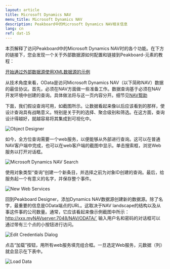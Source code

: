 ```yaml
---
layout: article
title: Microsoft Dynamics NAV
menu_title: Microsoft Dynamics NAV
description: Peakboard中的Microsoft Dynamics NAV相关信息
lang: cn
ref: dat-15
---
```


本页解释了访问Peakboard中的Microsoft Dynamics NAV时的各个功能。在下方的链接下，您会发现一个关于外部数据源如何配置和链接到Peakboard-元素的教程：

[开始通过外部数据源使用XML数据源的示例](/tutorials/03-en-xml-data.html)

从技术角度来看，OData是访问Microsoft Dynamics NAV（以下简称NAV）数据的最佳协议。首先，必须在NAV方面做一些准备工作。数据查询基于必须在NAV开发环境中创建的查询。具体做法将与这一页内容分开。细节见[NAV帮助](https://docs.microsoft.com/en-us/previous-versions/dynamicsNAV-2016/hh165526(v=NAV.90))

下面，我们假设查询可用，如截图所示。让数据看起来像以后应该看到的那样，使设计查询具有战略意义。特别是关于列的选择、聚合级别和筛选。在这方面，查询设计得越好，就越容易将其集成到可视化中。

![Object Designer](/assets/images/data-sources/micosoft-dynamics-nav/datenquellen-nav-01.png)

如今，全方位查询需要一个web服务，以便能够从外部进行查询。这可以在普通NAV客户端中完成，也可以在web客户端的截图中显示。单击搜索框，浏览Web服务以打开对话框。

![Microsoft Dynamics NAV Search](/assets/images/data-sources/micosoft-dynamics-nav/datenquellen-nav-02.png)

使用对象类型“查询”创建一个新条目，并选择之前为对象ID创建的查询。最后，给服务起一个有意义的名字，并保存整个事件。

![New Web Services](/assets/images/data-sources/micosoft-dynamics-nav/datenquellen-nav-03.png)

回到Peakboard Designer，添加Dynamics NAV数据源创建新的数据源。除了名字，最重要的信息是OData端点的URL。这取决于NAV landscape的结构以及从事这件事的公司数量。通常，它应该看起来像示例截图中所示：http://xxx.myNAVserver:7048/NAV/ODATA/`
输入用户名和密码的对话框可以通过带有三个点的小按钮进行访问。

![Edit Credentials Dialog](/assets/images/data-sources/micosoft-dynamics-nav/datenquellen-nav-04.png)

点击“加载”按钮，用所有web服务填充组合框。一旦选定Web服务，元数据（列）就会显示在下表中。

![Load Data](/assets/images/data-sources/micosoft-dynamics-nav/datenquellen-nav-05.png)
